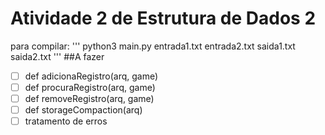 # Atividade 2 de Estrutura de Dados 2
para compilar:
'''
python3 main.py entrada1.txt entrada2.txt saida1.txt saida2.txt
'''
##A fazer
-[ ] def adicionaRegistro(arq, game)
-[ ] def procuraRegistro(arq, game)
-[ ] def removeRegistro(arq, game)
-[ ] def storageCompaction(arq)
-[ ] tratamento de erros